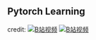 ## Pytorch Learning
credit: [![B站视频](https://i0.hdslb.com/bfs/archive/29f7cc97f0e99e06f1cc79b7d95ad9e6409bb74a.png)](https://www.bilibili.com/video/BV1hE411t7RN?p=9)
        [![B站视频](assets/bilibili_video.png)](https://www.bilibili.com/video/BV1hE411t7RN?p=9)
